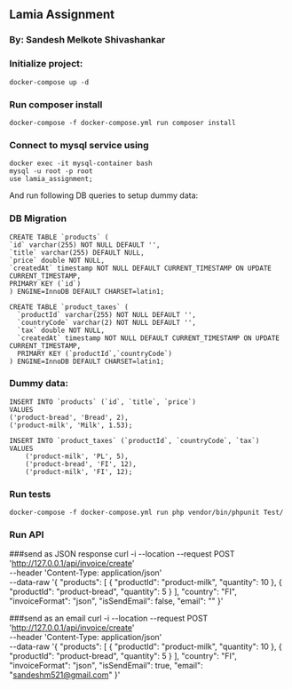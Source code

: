 ## Lamia Assignment

### By: Sandesh Melkote Shivashankar

### Initialize project:

    docker-compose up -d

### Run composer install

    docker-compose -f docker-compose.yml run composer install

### Connect to mysql service using

    docker exec -it mysql-container bash
    mysql -u root -p root
    use lamia_assignment;
And run following DB queries to setup dummy data:

### DB Migration

    CREATE TABLE `products` (
    `id` varchar(255) NOT NULL DEFAULT '',
    `title` varchar(255) DEFAULT NULL,
    `price` double NOT NULL,
    `createdAt` timestamp NOT NULL DEFAULT CURRENT_TIMESTAMP ON UPDATE CURRENT_TIMESTAMP,
    PRIMARY KEY (`id`)
    ) ENGINE=InnoDB DEFAULT CHARSET=latin1;

    CREATE TABLE `product_taxes` (    
      `productId` varchar(255) NOT NULL DEFAULT '',
      `countryCode` varchar(2) NOT NULL DEFAULT '',
      `tax` double NOT NULL,
      `createdAt` timestamp NOT NULL DEFAULT CURRENT_TIMESTAMP ON UPDATE CURRENT_TIMESTAMP,
      PRIMARY KEY (`productId`,`countryCode`)
    ) ENGINE=InnoDB DEFAULT CHARSET=latin1;

### Dummy data:

    INSERT INTO `products` (`id`, `title`, `price`)
    VALUES
    ('product-bread', 'Bread', 2),
    ('product-milk', 'Milk', 1.53);

    INSERT INTO `product_taxes` (`productId`, `countryCode`, `tax`)
    VALUES
    	('product-milk', 'PL', 5),
    	('product-bread', 'FI', 12),
    	('product-milk', 'FI', 12);

### Run tests

    docker-compose -f docker-compose.yml run php vendor/bin/phpunit Test/
   

### Run API

###send as JSON response
    curl -i --location --request POST 'http://127.0.0.1/api/invoice/create' \
    --header 'Content-Type: application/json' \
    --data-raw '{
    "products": [
        {
            "productId": "product-milk",
            "quantity": 10
        },
        {
            "productId": "product-bread",
            "quantity": 5
        }
    ],
    "country": "FI",
    "invoiceFormat": "json",
    "isSendEmail": false,
    "email": ""
    }'

###send as an email
    curl -i --location --request POST 'http://127.0.0.1/api/invoice/create' \
    --header 'Content-Type: application/json' \
    --data-raw '{
    "products": [
        {
            "productId": "product-milk",
            "quantity": 10
        },
        {
            "productId": "product-bread",
            "quantity": 5
        }
    ],
    "country": "FI",
    "invoiceFormat": "json",
    "isSendEmail": true,
    "email": "sandeshm521@gmail.com"
    }'
